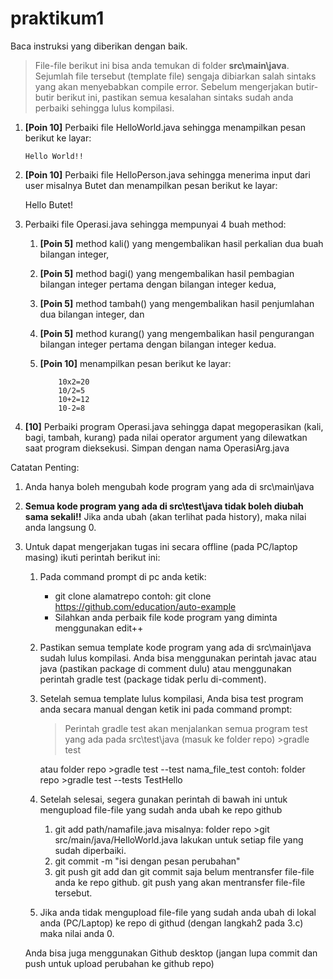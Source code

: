 # praktikum1
Baca instruksi yang diberikan dengan baik.
>File-file berikut ini bisa anda temukan di folder **src\main\java**.
>Sejumlah file tersebut (template file) sengaja dibiarkan salah sintaks yang akan menyebabkan compile error.
>Sebelum mengerjakan butir-butir berikut ini, pastikan semua kesalahan sintaks sudah anda perbaiki sehingga lulus kompilasi. 
1. **[Poin 10]** Perbaiki file HelloWorld.java sehingga menampilkan pesan berikut ke layar: 

       Hello World!!
1. **[Poin 10]** Perbaiki file HelloPerson.java sehingga menerima input dari user misalnya Butet dan menampilkan pesan berikut ke layar: 

      Hello Butet!
	  
1. Perbaiki file Operasi.java sehingga mempunyai 4 buah method: 
     1. **[Poin 5]** method kali() yang mengembalikan hasil perkalian dua buah bilangan integer, 
     1. **[Poin 5]** method bagi() yang mengembalikan hasil pembagian bilangan integer pertama dengan bilangan integer kedua, 
     1. **[Poin 5]** method tambah() yang mengembalikan hasil penjumlahan dua bilangan integer, dan  
     1. **[Poin 5]** method kurang() yang mengembalikan hasil pengurangan bilangan integer pertama dengan bilangan integer kedua.
     1. **[Poin 10]** menampilkan pesan berikut ke layar:
	 
	 
                10x2=20
                10/2=5
                10+2=12
                10-2=8

1. **[10]** Perbaiki program Operasi.java sehingga dapat megoperasikan (kali, bagi, tambah, kurang) pada nilai operator argument yang dilewatkan saat program dieksekusi. Simpan dengan nama OperasiArg.java

Catatan Penting:
1. Anda hanya boleh mengubah kode program yang ada di src\main\java
1. **Semua kode program yang ada di src\test\java  tidak boleh diubah sama sekali!!** Jika anda ubah (akan terlihat pada history), maka nilai anda langsung 0.
1. Untuk dapat mengerjakan tugas ini secara offline (pada PC/laptop masing) ikuti perintah berikut ini:
	1. Pada command prompt di pc anda ketik: 
	   * git clone alamatrepo
	   contoh: git clone https://github.com/education/auto-example
	   * Silahkan anda perbaik file kode program yang diminta menggunakan edit++
    1. Pastikan semua template kode program yang ada di src\main\java sudah lulus kompilasi. Anda bisa menggunakan perintah javac atau java (pastikan package di comment dulu) atau menggunakan perintah gradle test (package tidak perlu di-comment).
	1. Setelah semua template lulus kompilasi, Anda bisa test program anda secara manual dengan ketik ini pada command prompt:
	   > Perintah gradle test akan menjalankan semua program test yang ada pada src\test\java
       (masuk ke folder repo) >gradle test
	   
	   atau 
	   folder repo >gradle test --test nama_file_test
	   contoh: folder repo >gradle test --tests TestHello
	   
    1. Setelah selesai, segera gunakan perintah di bawah ini untuk mengupload file-file yang sudah anda ubah ke repo github
		1. git add path/namafile.java
        misalnya: folder repo >git src/main/java/HelloWorld.java
        lakukan untuk setiap file yang sudah diperbaiki.
		1. git commit -m "isi dengan pesan perubahan"
		1. git push
		git add dan git commit saja belum mentransfer file-file anda ke repo github. git push yang akan mentransfer file-file tersebut. 
	1. Jika anda tidak mengupload file-file yang sudah anda ubah di lokal anda (PC/Laptop) ke repo di githud (dengan langkah2 pada 3.c) maka nilai anda 0.
	
	Anda bisa juga menggunakan Github desktop (jangan lupa commit dan push untuk upload perubahan ke github repo)
